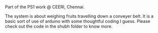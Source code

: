 Part of the PS1 work @ CEERI, Chennai.

The system is about weighing fruits travelling down a conveyer belt. It is a basic sort of use of arduino with some thoughtful coding I guess.
Please check out the code in the shubh folder to know more.
